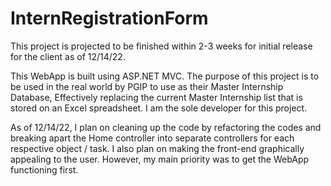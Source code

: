 # InternRegistrationForm

This project is projected to be finished within 2-3 weeks for initial release for the client as of 12/14/22.


This WebApp is built using ASP.NET MVC. The purpose of this project is to be used in the real world by PGIP to use as their Master Internship Database,
Effectively replacing the current Master Internship list that is stored on an Excel spreadsheet. I am the sole developer for this project. 

As of 12/14/22, I plan on cleaning up the code by refactoring the codes and breaking apart the Home controller into separate controllers for each respective
object / task. I also plan on making the front-end graphically appealing to the user. However, my main priority was to get the WebApp functioning first.

